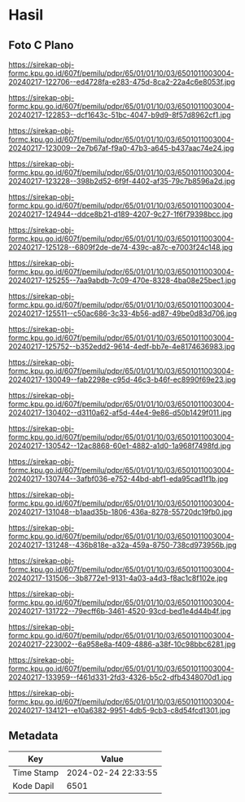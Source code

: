 # Hasil

## Foto C Plano

https://sirekap-obj-formc.kpu.go.id/607f/pemilu/pdpr/65/01/01/10/03/6501011003004-20240217-122706--ed4728fa-e283-475d-8ca2-22a4c6e8053f.jpg

https://sirekap-obj-formc.kpu.go.id/607f/pemilu/pdpr/65/01/01/10/03/6501011003004-20240217-122853--dcf1643c-51bc-4047-b9d9-8f57d8962cf1.jpg

https://sirekap-obj-formc.kpu.go.id/607f/pemilu/pdpr/65/01/01/10/03/6501011003004-20240217-123009--2e7b67af-f9a0-47b3-a645-b437aac74e24.jpg

https://sirekap-obj-formc.kpu.go.id/607f/pemilu/pdpr/65/01/01/10/03/6501011003004-20240217-123228--398b2d52-6f9f-4402-af35-79c7b8596a2d.jpg

https://sirekap-obj-formc.kpu.go.id/607f/pemilu/pdpr/65/01/01/10/03/6501011003004-20240217-124944--ddce8b21-d189-4207-9c27-1f6f79398bcc.jpg

https://sirekap-obj-formc.kpu.go.id/607f/pemilu/pdpr/65/01/01/10/03/6501011003004-20240217-125128--6809f2de-de74-439c-a87c-e7003f24c148.jpg

https://sirekap-obj-formc.kpu.go.id/607f/pemilu/pdpr/65/01/01/10/03/6501011003004-20240217-125255--7aa9abdb-7c09-470e-8328-4ba08e25bec1.jpg

https://sirekap-obj-formc.kpu.go.id/607f/pemilu/pdpr/65/01/01/10/03/6501011003004-20240217-125511--c50ac686-3c33-4b56-ad87-49be0d83d706.jpg

https://sirekap-obj-formc.kpu.go.id/607f/pemilu/pdpr/65/01/01/10/03/6501011003004-20240217-125752--b352edd2-9614-4edf-bb7e-4e8174636983.jpg

https://sirekap-obj-formc.kpu.go.id/607f/pemilu/pdpr/65/01/01/10/03/6501011003004-20240217-130049--fab2298e-c95d-46c3-b46f-ec8990f69e23.jpg

https://sirekap-obj-formc.kpu.go.id/607f/pemilu/pdpr/65/01/01/10/03/6501011003004-20240217-130402--d3110a62-af5d-44e4-9e86-d50b1429f011.jpg

https://sirekap-obj-formc.kpu.go.id/607f/pemilu/pdpr/65/01/01/10/03/6501011003004-20240217-130542--12ac8868-60e1-4882-a1d0-1a968f7498fd.jpg

https://sirekap-obj-formc.kpu.go.id/607f/pemilu/pdpr/65/01/01/10/03/6501011003004-20240217-130744--3afbf036-e752-44bd-abf1-eda95cad1f1b.jpg

https://sirekap-obj-formc.kpu.go.id/607f/pemilu/pdpr/65/01/01/10/03/6501011003004-20240217-131048--b1aad35b-1806-436a-8278-55720dc19fb0.jpg

https://sirekap-obj-formc.kpu.go.id/607f/pemilu/pdpr/65/01/01/10/03/6501011003004-20240217-131248--436b818e-a32a-459a-8750-738cd973956b.jpg

https://sirekap-obj-formc.kpu.go.id/607f/pemilu/pdpr/65/01/01/10/03/6501011003004-20240217-131506--3b8772e1-9131-4a03-a4d3-f8ac1c8f102e.jpg

https://sirekap-obj-formc.kpu.go.id/607f/pemilu/pdpr/65/01/01/10/03/6501011003004-20240217-131722--79ecff6b-3461-4520-93cd-bed1e4d44b4f.jpg

https://sirekap-obj-formc.kpu.go.id/607f/pemilu/pdpr/65/01/01/10/03/6501011003004-20240217-223002--6a958e8a-f409-4886-a38f-10c98bbc6281.jpg

https://sirekap-obj-formc.kpu.go.id/607f/pemilu/pdpr/65/01/01/10/03/6501011003004-20240217-133959--f461d331-2fd3-4326-b5c2-dfb4348070d1.jpg

https://sirekap-obj-formc.kpu.go.id/607f/pemilu/pdpr/65/01/01/10/03/6501011003004-20240217-134121--e10a6382-9951-4db5-9cb3-c8d54fcd1301.jpg


## Metadata

| Key        | Value               |
| ---------- | ------------------- |
| Time Stamp | 2024-02-24 22:33:55 |
| Kode Dapil | 6501                |



